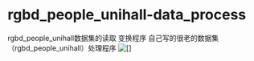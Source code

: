 # rgbd_people_unihall-data_process
rgbd_people_unihall数据集的读取 变换程序
自己写的很老的数据集（rgbd_people_unihall）处理程序
![[]](rgbd_people_unihall)
